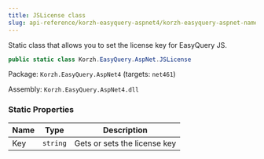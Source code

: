```yaml
---
title: JSLicense class
slug: api-reference/korzh-easyquery-aspnet4/korzh-easyquery-aspnet-namespace/jslicense-class
---
```

Static class that allows you to set the license key for EasyQuery JS.
```csharp
public static class Korzh.EasyQuery.AspNet.JSLicense

```
Package: `Korzh.EasyQuery.AspNet4` (targets: `net461`)

Assembly: `Korzh.EasyQuery.AspNet4.dll`

### Static Properties

| Name | Type | Description | 
| --- | --- | --- | 
| Key | `string` | Gets or sets the license key |